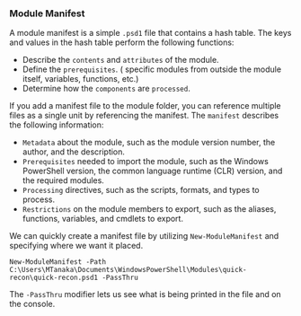 ### Module Manifest

A module manifest is a simple `.psd1` file that contains a hash table. The keys and values in the hash table perform the following functions:

- Describe the `contents` and `attributes` of the module.
- Define the `prerequisites`. ( specific modules from outside the module itself, variables, functions, etc.)
- Determine how the `components` are `processed`.

If you add a manifest file to the module folder, you can reference multiple files as a single unit by referencing the manifest. The `manifest` describes the following information:

- `Metadata` about the module, such as the module version number, the author, and the description.
- `Prerequisites` needed to import the module, such as the Windows PowerShell version, the common language runtime (CLR) version, and the required modules.
- `Processing` directives, such as the scripts, formats, and types to process.
- `Restrictions` on the module members to export, such as the aliases, functions, variables, and cmdlets to export.

We can quickly create a manifest file by utilizing `New-ModuleManifest` and specifying where we want it placed.

```powershell-session
New-ModuleManifest -Path C:\Users\MTanaka\Documents\WindowsPowerShell\Modules\quick-recon\quick-recon.psd1 -PassThru
```

The `-PassThru` modifier lets us see what is being printed in the file and on the console.